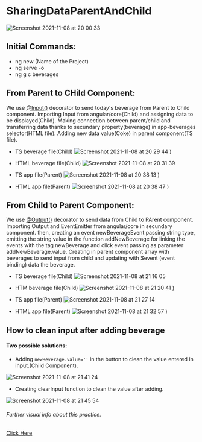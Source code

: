 # SharingDataParentAndChild

![Screenshot 2021-11-08 at 20 00 33](https://user-images.githubusercontent.com/43299285/140801737-001f27f1-16c6-4103-a8a9-4684a808a6ee.png)

## Initial Commands:

* ng new (Name of the Project)
* ng serve -o 
* ng g c beverages

## From Parent to CHild Component:

We use [@Input()](https://angular.io/guide/inputs-outputs) decorator to send today's beverage from Parent to Child component. Importing Input from angular/core(Child) and assigning data to be displayed(Child). Making connection between parent/child and transferring data thanks to secundary property(beverage) in app-beverages selector(HTML file). Adding new data value(Coke) in parent component(TS file).

* TS beverage file(Child)
![Screenshot 2021-11-08 at 20 29 44](https://user-images.githubusercontent.com/43299285/140805465-665bf69e-797e-4d26-b60e-307662257cd5.png)
)

* HTML beverage file(Child)
![Screenshot 2021-11-08 at 20 31 39](https://user-images.githubusercontent.com/43299285/140805753-8a5f13fc-3228-45c2-ba36-297daebf3624.png)

* TS app file(Parent)
![Screenshot 2021-11-08 at 20 38 13](https://user-images.githubusercontent.com/43299285/140806657-efc75840-75c7-4c23-8daa-e5277a138015.png)
)

* HTML app file(Parent)
![Screenshot 2021-11-08 at 20 38 47](https://user-images.githubusercontent.com/43299285/140806727-70ea645b-47bb-4465-983a-264c4e3803b0.png)
)

## From Child to Parent Component:

We use [@Output()](https://angular.io/guide/inputs-outputs) decorator to send data from Child to PArent component. Importing Output and EventEmitter from angular/core in secundary component. then, creating an event newBeverageEvent passing string type, emitting the string value in the function addNewBeverage for linking the events with the tag newBeverage and click event passing as parameter addNewBeverage.value. Creating in parent component array with beverages to send input from child and updating with $event (event binding) data the beverage.

* TS beverage file(Child)
![Screenshot 2021-11-08 at 21 16 05](https://user-images.githubusercontent.com/43299285/140811648-06fc96b2-3fe1-4ee0-b181-7174b28c444c.png)

* HTM beverage file(Child)
![Screenshot 2021-11-08 at 21 20 41](https://user-images.githubusercontent.com/43299285/140812217-f8794b86-2a6b-4b19-8c3a-3b33b9fa74c2.png)
)

* TS app file(Parent)
![Screenshot 2021-11-08 at 21 27 14](https://user-images.githubusercontent.com/43299285/140813035-3e4c2cb4-20ea-4abc-9b06-633e2303a6e6.png)

* HTML app file(Parent)
![Screenshot 2021-11-08 at 21 32 57](https://user-images.githubusercontent.com/43299285/140813901-4008c88e-1f03-4ec5-8379-dd034558f1e1.png)
)

## How to clean input after adding beverage

#### Two possible solutions:

* Adding `newBeverage.value=''` in the button to clean the value entered in input.(Child Component).

![Screenshot 2021-11-08 at 21 41 24](https://user-images.githubusercontent.com/43299285/140815000-edb6ecf8-37d6-495d-8ae3-a2b9858ab89b.png)

* Creating clearInput function to clean the value after adding.

![Screenshot 2021-11-08 at 21 45 54](https://user-images.githubusercontent.com/43299285/140815541-1cc5457f-6385-4c64-bdca-35335a7da955.png)


###### Further visual info about this practice.
[Click Here](https://www.youtube.com/watch?v=qspoPXaF_Aw)


